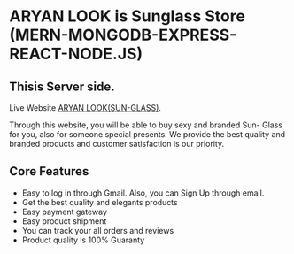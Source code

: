 # ARYAN LOOK is Sunglass Store (MERN-MONGODB-EXPRESS-REACT-NODE.JS)
## Thisis Server side.

Live Website [ARYAN LOOK(SUN-GLASS)](https://assignment-12th-aryan-look-about-sunglass-by-monzu.netlify.app/).

Through this website, you will be able to buy sexy and branded Sun- Glass for you, also for someone special presents. We provide the best quality and branded products and customer satisfaction is our priority.

## Core Features
* Easy to log in through Gmail. Also, you can Sign Up through email.
* Get the best quality and elegants products
* Easy payment gateway
* Easy product shipment
* You can track your all orders and reviews
* Product quality is 100% Guaranty
#